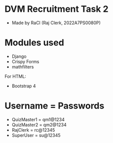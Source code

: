 # DVM Recruitment Task 2
- Made by RaCl (Raj Clerk, 2022A7PS0080P)

# Modules used
- Django
- Crispy Forms
- mathfilters

For HTML:
- Bootstrap 4

# Username = Passwords
- QuizMaster1 = qm1@1234
- QuizMaster2 = qm2@1234
- RajClerk = rc@12345
- SuperUser = su@12345
